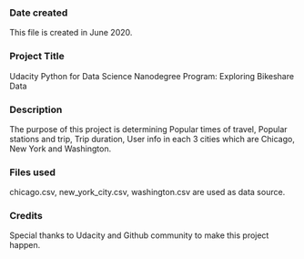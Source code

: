 ### Date created
This file is created in June 2020.

### Project Title
Udacity Python for Data Science Nanodegree Program: Exploring Bikeshare Data

### Description
The purpose of this project is determining Popular times of travel, Popular stations and trip, Trip duration, User info in each 3 cities which are Chicago, New York and Washington.

### Files used
chicago.csv, new_york_city.csv, washington.csv are used as data source.

### Credits
Special thanks to Udacity and Github community to make this project happen.

